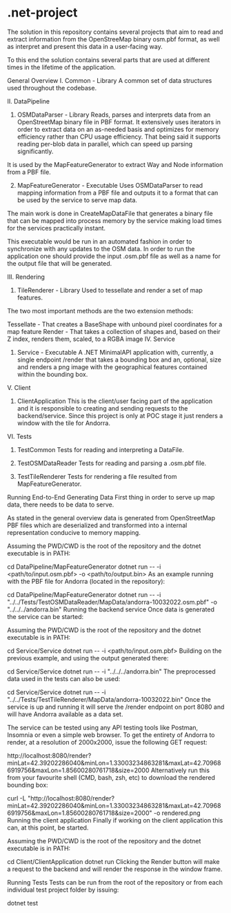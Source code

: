 # .net-project
The solution in this repository contains several projects that aim to read and extract information from the OpenStreeMap binary osm.pbf format, as well as interpret and present this data in a user-facing way.

To this end the solution contains several parts that are used at different times in the lifetime of the application.

General Overview
I. Common - Library
A common set of data structures used throughout the codebase.

II. DataPipeline
1. OSMDataParser - Library
Reads, parses and interprets data from an OpenStreetMap binary file in PBF format. It extensively uses iterators in order to extract data on an as-needed basis and optimizes for memory efficiency rather than CPU usage efficiency. That being said it supports reading per-blob data in parallel, which can speed up parsing significantly.

It is used by the MapFeatureGenerator to extract Way and Node information from a PBF file.

2. MapFeatureGenerator - Executable
Uses OSMDataParser to read mapping information from a PBF file and outputs it to a format that can be used by the service to serve map data.

The main work is done in CreateMapDataFile that generates a binary file that can be mapped into process memory by the service making load times for the services practically instant.

This executable would be run in an automated fashion in order to synchronize with any updates to the OSM data. In order to run the application one should provide the input .osm.pbf file as well as a name for the output file that will be generated.

III. Rendering
1. TileRenderer - Library
Used to tessellate and render a set of map features.

The two most important methods are the two extension methods:

Tessellate - That creates a BaseShape with unbound pixel coordinates for a map feature
Render - That takes a collection of shapes and, based on their Z index, renders them, scaled, to a RGBA image
IV. Service
1. Service - Executable
A .NET MinimalAPI application with, currently, a single endpoint /render that takes a bounding box and an, optional, size and renders a png image with the geographical features contained within the bounding box.

V. Client
1. ClientApplication
This is the client/user facing part of the application and it is responsible to creating and sending requests to the backend/service. Since this project is only at POC stage it just renders a window with the tile for Andorra.

VI. Tests
1. TestCommon
Tests for reading and interpreting a DataFile.

2. TestOSMDataReader
Tests for reading and parsing a .osm.pbf file.

3. TestTileRenderer
Tests for rendering a file resulted from MapFeatureGenerator.

Running End-to-End
Generating Data
First thing in order to serve up map data, there needs to be data to serve.

As stated in the general overview data is generated from OpenStreetMap PBF files which are deserialized and transformed into a internal representation conducive to memory mapping.

Assuming the PWD/CWD is the root of the repository and the dotnet executable is in PATH:

cd DataPipeline/MapFeatureGenerator
dotnet run -- -i <path/to/input.osm.pbf> -o <path/to/output.bin>
As an example running with the PBF file for Andorra (located in the repository):

cd DataPipeline/MapFeatureGenerator
dotnet run -- -i "../../Tests/TestOSMDataReader/MapData/andorra-10032022.osm.pbf" -o "../../../andorra.bin"
Running the backend service
Once data is generated the service can be started:

Assuming the PWD/CWD is the root of the repository and the dotnet executable is in PATH:

cd Service/Service
dotnet run -- -i <path/to/input.osm.pbf>
Building on the previous example, and using the output generated there:

cd Service/Service
dotnet run -- -i "../../../andorra.bin"
The preprocessed data used in the tests can also be used:

cd Service/Service
dotnet run -- -i "../../Tests/TestTileRenderer/MapData/andorra-10032022.bin"
Once the service is up and running it will serve the /render endpoint on port 8080 and will have Andorra available as a data set.

The service can be tested using any API testing tools like Postman, Insomnia or even a simple web browser. To get the entirety of Andorra to render, at a resolution of 2000x2000, issue the following GET request:

http://localhost:8080/render?minLat=42.39202286040&minLon=1.33003234863281&maxLat=42.709686919756&maxLon=1.85600280761718&size=2000
Alternatively run this from your favourite shell (CMD, bash, zsh, etc) to download the rendered bounding box:

curl -L "http://localhost:8080/render?minLat=42.39202286040&minLon=1.33003234863281&maxLat=42.709686919756&maxLon=1.85600280761718&size=2000" -o rendered.png
Running the client application
Finally if working on the client application this can, at this point, be started.

Assuming the PWD/CWD is the root of the repository and the dotnet executable is in PATH:

cd Client/ClientApplication
dotnet run
Clicking the Render button will make a request to the backend and will render the response in the window frame.

Running Tests
Tests can be run from the root of the repository or from each individual test project folder by issuing:

dotnet test
